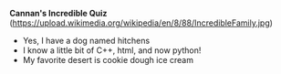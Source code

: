 **Cannan's Incredible Quiz**
(https://upload.wikimedia.org/wikipedia/en/8/88/IncredibleFamily.jpg)
* Yes, I have a dog named hitchens
* I know a little bit of C++, html, and now python!
* My favorite desert is cookie dough ice cream

